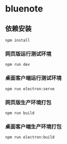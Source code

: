 # bluenote

## 依赖安装
```
npm install
```
### 网页版运行测试环境
```
npm run dev
```
### 桌面客户端运行测试环境
```
npm run electron:serve
```

### 网页版生产环境打包
```
npm run build
```
### 桌面客户端生产环境打包
```
npm run electron:build
```
